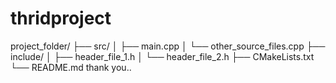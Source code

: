 # thridproject
project_folder/
    ├── src/
    │   ├── main.cpp
    │   └── other_source_files.cpp
    ├── include/
    │   ├── header_file_1.h
    │   └── header_file_2.h
    ├── CMakeLists.txt
    └── README.md
thank you..
